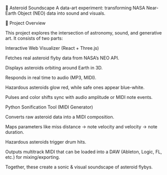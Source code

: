 🌌 Asteroid Soundscape
A data-art experiment: transforming NASA Near-Earth Object (NEO) data into sound and visuals.


🚀 Project Overview

This project explores the intersection of astronomy, sound, and generative art.
It consists of two parts:

Interactive Web Visualizer (React + Three.js)

Fetches real asteroid flyby data from NASA’s NEO API.

Displays asteroids orbiting around Earth in 3D.

Responds in real time to audio (MP3, MIDI).

Hazardous asteroids glow red, while safe ones appear blue-white.

Pulses and color shifts sync with audio amplitude or MIDI note events.

Python Sonification Tool (MIDI Generator)

Converts raw asteroid data into a MIDI composition.

Maps parameters like miss distance → note velocity and velocity → note duration.

Hazardous asteroids trigger drum hits.

Outputs multitrack MIDI that can be loaded into a DAW (Ableton, Logic, FL, etc.) for mixing/exporting.

Together, these create a sonic & visual soundscape of asteroid flybys.
